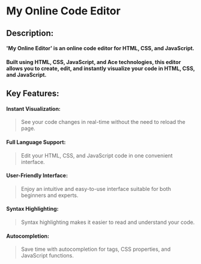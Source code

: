 # My Online Code Editor

## Description:

 ####  'My Online Editor' is an online code editor for HTML, CSS, and JavaScript. 
 #### Built using HTML, CSS, JavaScript, and Ace technologies, this editor allows you to create, edit, and instantly visualize your code in HTML, CSS, and JavaScript.

## Key Features:

#### Instant Visualization: 
> See your code changes in real-time without the need to reload the page.
#### Full Language Support: 
> Edit your HTML, CSS, and JavaScript code in one convenient interface.
#### User-Friendly Interface: 
> Enjoy an intuitive and easy-to-use interface suitable for both beginners and experts.
#### Syntax Highlighting: 
> Syntax highlighting makes it easier to read and understand your code.
#### Autocompletion: 
> Save time with autocompletion for tags, CSS properties, and JavaScript functions.